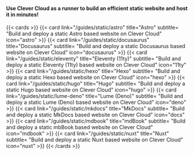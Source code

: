 #### Use Clever Cloud as a runner to build an efficient static website and host it in minutes!
{{< cards >}}
 {{< card link="/guides/static/astro" title="Astro" subtitle= "Build and deploy a static Astro based website on Clever Cloud" icon="astro" >}}
  {{< card link="/guides/static/docusaurus" title="Docusaurus" subtitle= "Build and deploy a static Docusaurus based website on Clever Cloud" icon="docusaurus" >}}
  {{< card link="/guides/static/eleventy" title="Eleventy (11ty)" subtitle= "Build and deploy a static Eleventy (11ty) based website on Clever Cloud" icon="11ty" >}}
 {{< card link="/guides/static/hexo" title="Hexo" subtitle= "Build and deploy a static Hexo based website on Clever Cloud" icon="hexo" >}}
 {{< card link="/guides/static/hugo" title="Hugo" subtitle= "Build and deploy a static Hugo based website on Clever Cloud" icon="hugo" >}}
  {{< card link="/guides/static/lume-deno" title="Lume (Deno)" subtitle= "Build and deploy a static Lume (Deno) based website on Clever Cloud" icon="deno" >}}
  {{< card link="/guides/static/mkdocs" title="MkDocs" subtitle= "Build and deploy a static MkDocs based website on Clever Cloud" icon="docs" >}}
  {{< card link="/guides/static/mdbook" title="mdBook" subtitle= "Build and deploy a static mbBook based website on Clever Cloud" icon="mdbook" >}}
  {{< card link="/guides/static/nuxt" title="Nuxt" subtitle= "Build and deploy a static Nuxt based website on Clever Cloud" icon="nuxt" >}}
{{< /cards >}}
